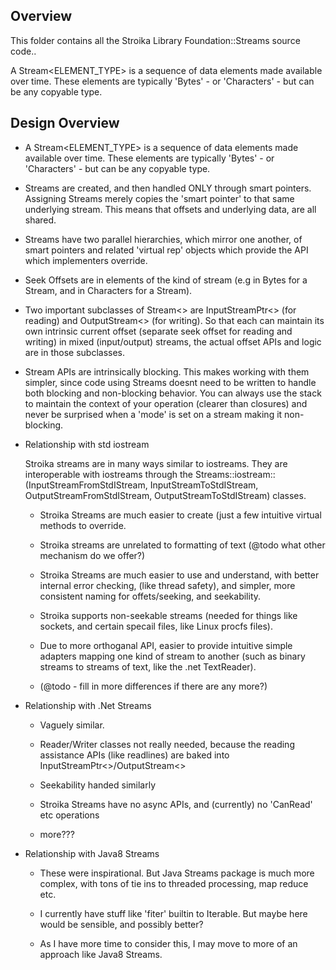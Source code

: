 Overview
--------
  This folder contains all the Stroika Library Foundation::Streams source code..

  A Stream&lt;ELEMENT_TYPE&gt; is a sequence of data elements made available over time. These elements
  are typically 'Bytes' - or 'Characters' - but can be any copyable type.


Design Overview
--------
   *   A Stream&lt;ELEMENT_TYPE&gt; is a sequence of data elements made available over time.
       These elements are typically 'Bytes' - or 'Characters' - but can be 
       any copyable type.

   *   Streams are created, and then handled ONLY through smart pointers. Assigning Streams
       merely copies the 'smart pointer' to that same underlying stream. This means that offsets
       and underlying data, are all shared.
 
   *   Streams have two parallel hierarchies, which mirror one another, of smart pointers and related
       'virtual rep' objects which provide the API which implementers override.
 
   *   Seek Offsets are in elements of the kind of stream (e.g in Bytes for a Stream<Byte>, and
       in Characters for a Stream<Character>).
 
   *   Two important subclasses of Stream<> are InputStreamPtr<> (for reading) and OutputStream<> (for
       writing). So that each can maintain its own intrinsic current offset (separate seek offset
       for reading and writing) in mixed (input/output) streams, the actual offset APIs and
       logic are in those subclasses.
 
   *   Stream APIs are intrinsically blocking. This makes working with them simpler, since code
       using Streams doesnt need to be written to handle both blocking and non-blocking behavior.
	   You can always use the stack to maintain the context of your operation (clearer than closures)
	   and never be surprised when a 'mode' is set on a stream making it non-blocking.
 
   *   Relationship with std iostream
       
	   Stroika streams are in many ways similar to iostreams. They are interoperable with iostreams
       through the Streams::iostream::(InputStreamFromStdIStream, InputStreamToStdIStream,
       OutputStreamFromStdIStream, OutputStreamToStdIStream) classes.

       *   Stroika Streams are much easier to create (just a few intuitive virtual methods
       to override.

       *   Stroika streams are unrelated to formatting of text (@todo what other mechanism do we offer?)

       *   Stroika Streams are much easier to use and understand, with better internal error checking,
           (like thread safety), and simpler, more consistent naming for offets/seeking, and seekability.

       *   Stroika supports non-seekable streams (needed for things like sockets, and certain specail files, like
           Linux procfs files).

       *   Due to more orthoganal API, easier to provide intuitive simple adapters mapping one kind of stream
           to another (such as binary streams to streams of text, like the .net TextReader).

       *   (@todo - fill in more differences if there are any more?)


   *   Relationship with .Net Streams
       *   Vaguely similar.

       *   Reader/Writer classes not really needed, because the reading assistance APIs (like readlines) are baked
           into InputStreamPtr<>/OutputStream<>
		   
       *   Seekability handed similarly

       *   Stroika Streams have no async APIs, and (currently) no 'CanRead' etc operations

       *   more???

 
   *   Relationship with Java8 Streams
       *   These were inspirational. But Java Streams package is much more complex, with tons of tie
		   ins to threaded processing, map reduce etc.

       *   I currently have stuff like 'fiter' builtin to Iterable. But maybe here would be sensible, and possibly
	       better?

       *   As I have more time to consider this, I may move to more of an approach like Java8 Streams.

